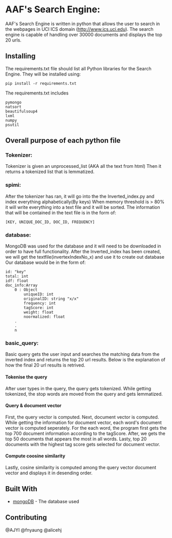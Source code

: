 # AAF's Search Engine:

AAF's Search Engine is written in python that allows the user to search in the webpages in UCI ICS domain (http://www.ics.uci.edu). The search engine is capable of handling over 30000 documents and displays the top 20 urls.

## Installing
The requirements.txt file should list all Python libraries for the Search Engine. They will be installed using:
```
pip install -r requirements.txt
```

The requirements.txt includes 
```
pymongo
natsort
beautifulsoup4
lxml
numpy
psutil
```

## Overall purpose of each python file

### Tokenizer:
Tokenizer is given an unprocessed_list (AKA all the text from html)
Then it returns a tokenized list that is lemmatized.

### spimi:
After the tokenizer has ran, it will go into the the Inverted_index.py and index everything alphabetically(By keys)
When memory threshold is > 80% it will write everything into a text file and it will be sorted.
The information that will be contained in the text file is in the form of:
```
[KEY, UNIQUE_DOC_ID, DOC_ID, FREQUENCY]
```

### database:
MongoDB was used for the database and it will need to be downloaded in order to have full functionality.
After the Inverted_index has been created, we will get the textfile(invertexIndexNo_x) and use it to create out database
Our database would be in the form of:

```
id: "key"
total: int
idf: float
doc_info:Array
    0 : Object
        uniqueID: int
        originalID: string "x/x"
        frequency: int
        tagScore: int
        weight: float
        noormalized: float
    .
    .
    n
```

### basic_query:
Basic query gets the user input and searches the matching data from the inverted index and returns the top 20 url results. Below is the explanation of how the final 20 url results is retrived.

#### Tokenise the query
After user types in the query, the query gets tokenized. While getting tokenized, the stop words are moved from the query and gets lemmatized.

#### Query & document vector
First, the query vector is computed. Next, document vector is computed. While getting the information for document vector, each word's document vector is computed seperately. For the each word, the program first gets the top 700 document information according to the tagScore. After, we gets the top 50 documents that appears the most in all words. Lasty, top 20 documents with the highest tag score gets selected for document vector. 

#### Compute coosine similarity
Lastly, cosine similarity is computed among the query vector document vector and displays it in desending order.


## Built With
* [mongoDB](https://www.mongodb.com/) - The database used

## Contributing
@AJYI
@fnyaung
@alicehj